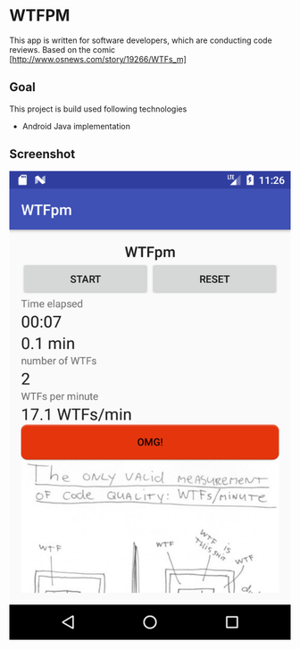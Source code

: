 # WTFPM

This app is written for software developers, which are conducting code reviews.
Based on the comic [http://www.osnews.com/story/19266/WTFs_m]

## Goal

This project is build used following technologies

 - Android Java implementation
 
## Screenshot

<img align="center" src="images/main_screen.png">